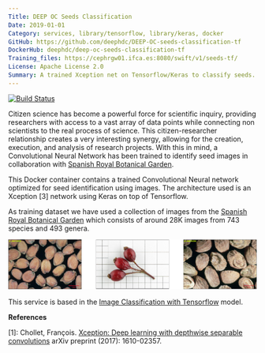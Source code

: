 ```yaml
---
Title: DEEP OC Seeds Classification
Date: 2019-01-01
Category: services, library/tensorflow, library/keras, docker
GitHub: https://github.com/deephdc/DEEP-OC-seeds-classification-tf
DockerHub: deephdc/deep-oc-seeds-classification-tf
Training_files: https://cephrgw01.ifca.es:8080/swift/v1/seeds-tf/
License: Apache License 2.0
Summary: A trained Xception net on Tensorflow/Keras to classify seeds.
---
```


[![Build Status](https://jenkins.indigo-datacloud.eu:8080/buildStatus/icon?job=Pipeline-as-code/DEEP-OC-org/DEEP-OC-seeds-classification-tf/master)](https://jenkins.indigo-datacloud.eu:8080/job/Pipeline-as-code/job/DEEP-OC-org/job/DEEP-OC-seeds-classification-tf/job/master)

Citizen science has become a powerful force for scientific inquiry, providing researchers with access to a vast array of
data points while connecting non scientists to the real process of science. 
This citizen-researcher relationship creates a very interesting synergy, allowing for the creation, execution, and analysis
of research projects. With this in mind, a Convolutional Neural Network has been trained to identify seed images in 
collaboration with [Spanish Royal Botanical Garden](http://www.rjb.csic.es).

This Docker container contains a trained Convolutional Neural network optimized
for seed identification using images.
The architecture used is an Xception [3] network using Keras on top of Tensorflow.

As training dataset we have used a collection of images from the [Spanish Royal Botanical Garden](http://www.rjb.csic.es)
which consists of around 28K images from 743 species and 493 genera.

<img class="fit" src="../images/seeds.png"/>

This service is based in the [Image Classification with Tensorflow](./deep-oc-image-classification-tensorflow.html) model.


**References**

[1]: Chollet, François. [Xception: Deep learning with depthwise separable convolutions](https://arxiv.org/abs/1610.02357)
arXiv preprint (2017): 1610-02357.
